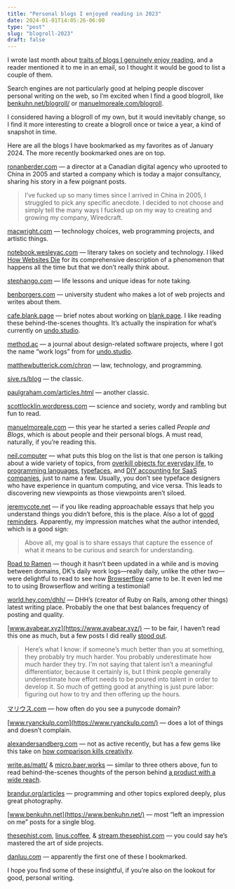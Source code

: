 ```yaml
---
title: "Personal blogs I enjoyed reading in 2023"
date: 2024-01-01T14:05:26-06:00
type: "post"
slug: "blogroll-2023"
draft: false
---
```


I wrote last month about [traits of blogs I genuinely enjoy reading](blog-traits), and a reader mentioned it to me in an email, so I thought it would be good to list a couple of them.

Search engines are not particularly good at helping people discover personal writing on the web, so I’m excited when I find a good blogroll, like [benkuhn.net/blogroll/](https://www.benkuhn.net/blogroll/) or [manuelmoreale.com/blogroll](https://manuelmoreale.com/blogroll).

I considered having a blogroll of my own, but it would inevitably change, so I find it more interesting to create a blogroll once or twice a year, a kind of snapshot in time.

Here are all the blogs I have bookmarked as my favorites as of January 2024. The more recently bookmarked ones are on top.

[ronanberder.com](https://ronanberder.com/) — a director at a Canadian digital agency who uprooted to China in 2005 and started a company which is today a major consultancy, sharing his story in a few poignant posts.

> I’ve fucked up so many times since I arrived in China in 2005, I struggled to pick any specific anecdote. I decided to not choose and simply tell the many ways I fucked up on my way to creating and growing my company, Wiredcraft.

[macwright.com](https://macwright.com/) — technology choices, web programming projects, and artistic things.

[notebook.wesleyac.com](https://notebook.wesleyac.com/) — literary takes on society and technology. I liked [How Websites Die](https://notebook.wesleyac.com/how-websites-die/) for its comprehensive description of a phenomenon that happens all the time but that we don’t really think about.

[stephango.com](https://stephango.com/) — life lessons and unique ideas for note taking.

[benborgers.com](https://benborgers.com/) — university student who makes a lot of web projects and writes about them.

[cafe.blank.page](https://cafe.blank.page/channels/worklogs) — brief notes about working on [blank.page](https://blank.page). I like reading these behind-the-scenes thoughts. It’s actually the inspiration for what’s currently on [undo.studio](https://undo.studio).

[method.ac](https://method.ac/writing/) — a journal about design-related software projects, where I got the name “work logs” from for [undo.studio](https://undo.studio).

[matthewbutterick.com/chron](https://matthewbutterick.com/chron/) — law, technology, and programming.

[sive.rs/blog](https://sive.rs/blog) — the classic.

[paulgraham.com/articles.html](https://paulgraham.com/articles.html) — another classic.

[scottlocklin.wordpress.com](https://scottlocklin.wordpress.com/) — science and society, wordy and rambling but fun to read.

[manuelmoreale.com](https://manuelmoreale.com/) — this year he started a series called *People and Blogs*, which is about people and their personal blogs. A must read, naturally, if you’re reading this.

[neil.computer](https://neil.computer/) — what puts this blog on the list is that one person is talking about a wide variety of topics, from [overkill objects for everyday life](https://neil.computer/notes/overkill-objects-for-everyday-life/), to [programming languages](https://neil.computer/notes/parsing-text-using-dsl-grammar/), [typefaces](https://neil.computer/notes/introducing-berkeley-mono/), and [DIY accounting for SaaS companies](https://neil.computer/notes/chart-of-accounts-for-startups-and-saas-companies/), just to name a few. Usually, you don’t see typeface designers who have experience in quantum computing, and vice versa. This leads to discovering new viewpoints as those viewpoints aren’t siloed.

[jeremycote.net](https://jeremycote.net) — if you like reading approachable essays that help you understand things you didn’t before, this is the place. Also a lot of [good reminders](https://jeremycote.net/reach-out). Apparently, my impression matches what the author intended, which is a good sign:

> Above all, my goal is to share essays that capture the essence of what it means to be curious and search for understanding.

[Road to Ramen](https://namukang.notion.site/Road-to-Ramen-c3be0bb060774c8ba296b3819ac2407b) — though it hasn’t been updated in a while and is moving between domains, DK’s daily work logs—really daily, unlike the other two—were delightful to read to see how [Browserflow](https://browserflow.app/) came to be. It even led me to to using Browserflow and writing a testimonial!

[world.hey.com/dhh/](https://world.hey.com/dhh/) — DHH’s (creator of Ruby on Rails, among other things) latest writing place. Probably the one that best balances frequency of posting and quality.

[www.avabear.xyz](https://www.avabear.xyz/) — to be fair, I haven’t read this one as much, but a few posts I did really [stood out](https://www.avabear.xyz/p/effort).

> Here’s what I know: if someone’s much better than you at something, they probably try much harder. You probably underestimate how much harder they try. I’m not saying that talent isn’t a meaningful differentiator, because it certainly is, but I think people generally underestimate how effort needs to be poured into talent in order to develop it. So much of getting good at anything is just pure labor: figuring out how to try and then offering up the hours.

[マリウス.com](https://マリウス.com/) — how often do you see a punycode domain?

[www.ryanckulp.com](https://www.ryanckulp.com/) — does a lot of things and doesn’t complain.

[alexandersandberg.com](https://alexandersandberg.com/) — not as active recently, but has a few gems like this take on [how comparison kills creativity](https://alexandersandberg.com/blog/comparison-kills-creativity/).

[write.as/matt/](https://write.as/matt/) & [micro.baer.works](https://micro.baer.works/) — similar to three others above, fun to read behind-the-scenes thoughts of the person behind [a product with a wide reach](https://write.as/).

[brandur.org/articles](https://brandur.org/articles) — programming and other topics explored deeply, plus great photography. 

[www.benkuhn.net](https://www.benkuhn.net/) — most “left an impression on me” posts for a single blog.

[thesephist.com](https://thesephist.com/), [linus.coffee](https://linus.coffee/), & [stream.thesephist.com](https://stream.thesephist.com/) — you could say he’s mastered the art of side projects.

[danluu.com](https://danluu.com/) — apparently the first one of these I bookmarked.

I hope you find some of these insightful, if you’re also on the lookout for good, personal writing.
